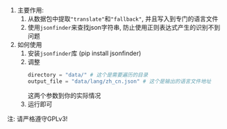 1. 主要作用:
   1. 从数据包中提取`"translate"`和`"fallback"`, 并且写入到专门的语言文件
   2. 使用`jsonfinder`来查找json字符串, 防止使用正则表达式产生的识别不到问题
2. 如何使用
   1. 安装`jsonfinder`库 (pip install jsonfinder)
   2. 调整
      ```python 
      directory = "data/" # 这个是需要遍历的目录
      output_file = "data/lang/zh_cn.json" # 这个是输出的语言文件地址
      ```
      这两个参数到你的实际情况
   3. 运行即可

注: 请严格遵守GPLv3!
